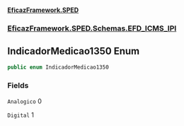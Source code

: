 #### [EficazFramework.SPED](EficazFrameworkSPED.md 'EficazFramework SPED')
### [EficazFramework.SPED.Schemas.EFD_ICMS_IPI](EficazFramework.SPED.Schemas.EFD_ICMS_IPI.md 'EficazFramework.SPED.Schemas.EFD_ICMS_IPI')

## IndicadorMedicao1350 Enum

```csharp
public enum IndicadorMedicao1350
```
### Fields

<a name='EficazFramework.SPED.Schemas.EFD_ICMS_IPI.IndicadorMedicao1350.Analogico'></a>

`Analogico` 0

<a name='EficazFramework.SPED.Schemas.EFD_ICMS_IPI.IndicadorMedicao1350.Digital'></a>

`Digital` 1